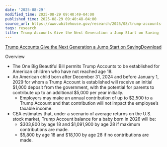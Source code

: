 ```yaml
---
date: '2025-08-29'
modified_time: 2025-08-29 09:40:49-04:00
published_time: 2025-08-29 09:40:48-04:00
source_url: https://www.whitehouse.gov/research/2025/08/trump-accounts-give-the-next-generation-a-jump-start-on-saving/
tags: research
title: Trump Accounts Give the Next Generation a Jump Start on Saving
---
```

 
<a
href="https://www.whitehouse.gov/wp-content/uploads/2025/08/Trump-Accounts-Give-the-Next-Generation-a-Jump-Start-on-Saving.pdf"
id="wp-block-file--media-fea56550-d76c-410e-84e6-9ef8082f9c53">Trump
Accounts Give the Next Generation a Jump Start on Saving</a><a
href="https://www.whitehouse.gov/wp-content/uploads/2025/08/Trump-Accounts-Give-the-Next-Generation-a-Jump-Start-on-Saving.pdf"
aria-describedby="wp-block-file--media-fea56550-d76c-410e-84e6-9ef8082f9c53"
download="">Download</a>

Overview

-   The One Big Beautiful Bill permits Trump Accounts to be established
    for American children who have not reached age 18. 
-   An American child born after December 31, 2024 and before January 1,
    2029 for whom a Trump Account is established will receive an initial
    $1,000 deposit from the government, with the potential for parents
    to contribute up to an additional $5,000 per year initially.
    -   Employers may make an annual contribution of up to $2,500 to a
        Trump Account and that contribution will not impact the
        employee’s taxable income.
-   CEA estimates that, under a scenario of average returns on the U.S.
    stock market, Trump Account balance for a baby born in 2026 will be:
    -   $303,800 by age 18 and $1,091,900 by age 28 if maximum
        contributions are made.
    -   $5,800 by age 18 and $18,100 by age 28 if no contributions are
        made.
